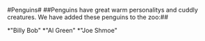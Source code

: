 #Penguins#
##Penguins have great warm personalitys and cuddly creatures. We have added these penguins to the zoo:##

*"Billy Bob"
*"Al Green"
*"Joe Shmoe"